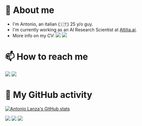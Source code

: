 # :book: About me
* I'm Antonio, an italian (:it:) 25 y/o guy.
* I'm currently working as an AI Research Scientist at [Altilia.ai](https://altilia.ai).
* More info on my CV:
<a href="https://github.com/antoniolanza1996/antoniolanza1996/blob/main/CVs/CV_Antonio_Lanza_en.pdf"><img src="https://img.shields.io/badge/english version-C8102E?style=for-the-badge"></a>
<a href="https://github.com/antoniolanza1996/antoniolanza1996/blob/main/CVs/CV_Antonio_Lanza_it.pdf"><img src="https://img.shields.io/badge/italian version-008C45?style=for-the-badge"></a>

# :mailbox: How to reach me
<a href="mailto:antoniolanza1996@gmail.com"><img src="https://img.shields.io/badge/mail-D14836?style=for-the-badge&logo=gmail&logoColor=white"></a>
<a href="https://www.linkedin.com/in/lanzaantonio"><img src="https://img.shields.io/badge/LinkedIn-0077B5?style=for-the-badge&logo=linkedin&logoColor=white"></a>

# :construction: My GitHub activity
[![Antonio Lanza's GitHub stats](https://github-readme-stats.vercel.app/api?username=antoniolanza1996&count_private=true&show_icons=true&theme=algolia)](https://github-readme-stats.vercel.app/api?username=antoniolanza1996&count_private=true&show_icons=true&theme=algolia)

<a href="https://github.com/search?o=desc&q=author%3Aantoniolanza1996+is%3Apr&s=updated"><img src="https://img.shields.io/badge/My pull requests-000000?style=for-the-badge&logo=github&logoColor=white"></a>
<a href="https://github.com/search?o=desc&q=author%3Aantoniolanza1996+is%3Aissue&s=updated"><img src="https://img.shields.io/badge/My opened issues-000000?style=for-the-badge&logo=github&logoColor=white"></a>
<a href="https://github.com/search?o=desc&q=commenter%3Aantoniolanza1996&s=updated"><img src="https://img.shields.io/badge/My comments-000000?style=for-the-badge&logo=github&logoColor=white"></a>
